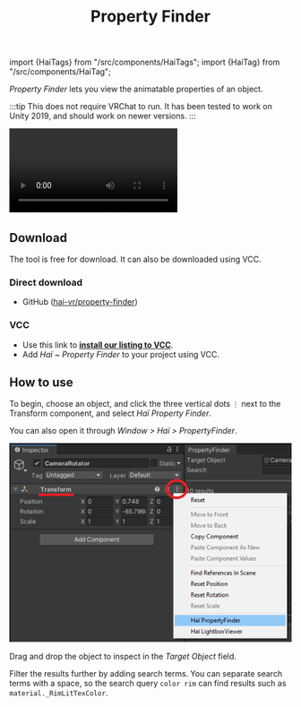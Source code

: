﻿---
title: Property Finder
---
import {HaiTags} from "/src/components/HaiTags";
import {HaiTag} from "/src/components/HaiTag";

<HaiTags>
<HaiTag isUniversal={true} />
</HaiTags>

*Property Finder* lets you view the animatable properties of an object.

:::tip
This does not require VRChat to run. It has been tested to work on Unity 2019, and should work on newer versions.
:::

<video controls autostart="false">
    <source src={require('./img/property-finder/sx_2022-05-19_23-47-37_jKkVpl9QvX.mp4').default}/>
</video>

## Download

The tool is free for download. It can also be downloaded using VCC.

### Direct download

- GitHub ([hai-vr/property-finder](https://github.com/hai-vr/property-finder))

### VCC

- Use this link to **[install our listing to VCC](vcc://vpm/addRepo?url=https://hai-vr.github.io/vpm-listing/index.json)**.
- Add *Haï ~ Property Finder* to your project using VCC.

## How to use

To begin, choose an object, and click the three vertical dots `⋮` next to the Transform component, and select *Haï Property Finder*.

You can also open it through *Window > Haï > PropertyFinder*.

![property-finder-location.png](./img/property-finder/property-finder-location.png)

Drag and drop the object to inspect in the *Target Object* field.

Filter the results further by adding search terms. You can separate search terms with a space, so the search query `color rim` can find results such as `material._RimLitTexColor`.
